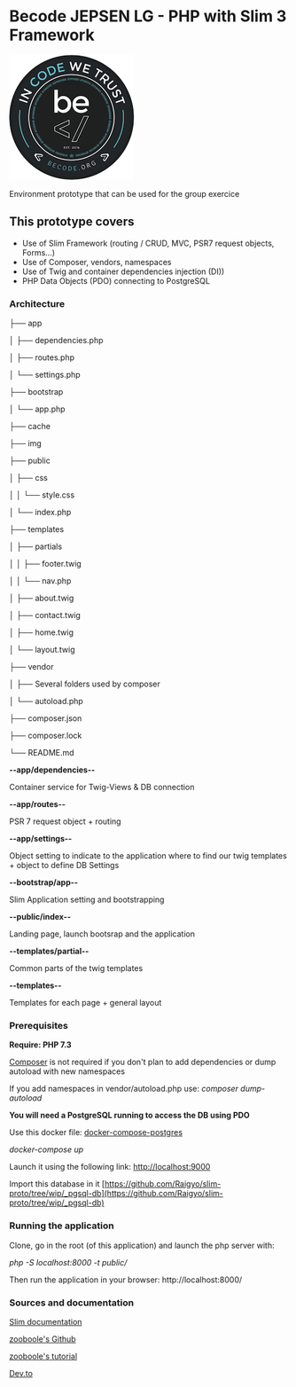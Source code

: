 
# Becode  JEPSEN LG - PHP with Slim 3 Framework

![Becode logo](img/becode-logo.png)

Environment prototype that can be used for the group exercice

## This prototype covers

* Use of Slim Framework (routing / CRUD, MVC, PSR7 request objects, Forms...)
* Use of Composer, vendors, namespaces
* Use of Twig and container dependencies injection (DI))
* PHP Data Objects (PDO) connecting to PostgreSQL

### Architecture

├── app

│   ├── dependencies.php

│   ├── routes.php

│   └── settings.php   

├── bootstrap

│   └── app.php

├── cache

├── img

├── public

│   ├── css

│   │   └── style.css

│   └── index.php

├── templates

│   ├── partials

│   │   ├── footer.twig

│   │   └── nav.php

│   ├── about.twig

│   ├── contact.twig

│   ├── home.twig

│   └── layout.twig

├── vendor

│   ├── Several folders used by composer

│   └── autoload.php

├── composer.json

├── composer.lock

└── README.md


**--app/dependencies--**

Container service for Twig-Views & DB connection

**--app/routes--**

PSR 7 request object + routing

**--app/settings--**

Object setting to indicate to the application where to find our twig templates + object to define DB Settings

**--bootstrap/app--**

Slim Application setting and bootstrapping

**--public/index--**

Landing page, launch bootsrap and the application

**--templates/partial--**

Common parts of the twig templates

**--templates--**

Templates for each page + general layout

### Prerequisites

**Require: PHP 7.3**

[Composer](https://getcomposer.org/) is not required if you don't plan to add dependencies or dump autoload with new namespaces

If you add namespaces in vendor/autoload.php use: *composer dump-autoload*

**You will need a PostgreSQL running to access the DB using PDO**

Use this docker file: [docker-compose-postgres](https://github.com/becodeorg/LIE-Jepsen-1.9/tree/master/02-the-hill/docker-compose-postgres)

*docker-compose up*

Launch it using the following link: [http://localhost:9000](http://localhost:9000)

Import this database in it [https://github.com/Raigyo/slim-proto/tree/wip/_pgsql-db](https://github.com/Raigyo/slim-proto/tree/wip/_pgsql-db)

### Running the application

Clone, go in the root (of this application) and launch the php server with:

*php -S localhost:8000 -t public/*

Then run the application in your browser: http://localhost:8000/

### Sources and documentation

[Slim documentation](http://www.slimframework.com/docs/)

[zooboole's Github](https://github.com/zooboole)

[zooboole's tutorial](https://phpocean.com/tutorials/back-end/workouts-with-slim-3-create-a-simple-website/48)

[Dev.to](https://dev.to/charliedevelops/getting-started-with-slim-php-framework-by-building-a-very-simple-mvcoop-app-4j2b)
